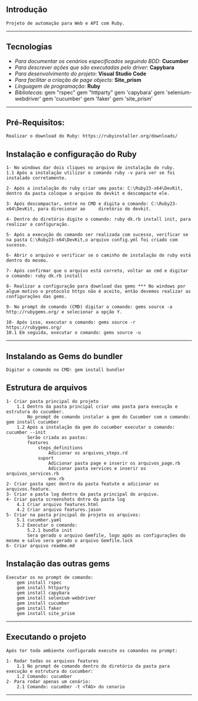 ## Introdução

    Projeto de automação para Web e API com Ruby.
---

## Tecnologias

* *Para documentar os cenários especificados seguindo BDD*: **Cucumber**
* *Para descrever ações que são executadas pelo driver*: **Capybara**
* *Para desenvolvimento do projeto*: **Visual Studio Code**
* *Para facilitar a criação de page objects*: **Site_prism**
* *Linguagem de programação*: **Ruby**
* *Bibliotecas*: 
    gem "rspec"
    gem "httparty"
    gem 'capybara'
    gem 'selenium-webdriver'
    gem 'cucumber'
    gem 'faker'
    gem 'site_prism'

---
## Pré-Requisitos:
    Realizar o download do Ruby: https://rubyinstaller.org/downloads/

## Instalação e configuração do Ruby

    1- No windows dar dois cliques no arquivo de instalação do ruby. 
    1.1 Após a instalação utilizar o comando ruby -v para ver se foi instalado corretamente.

    2- Após a instalação do ruby criar uma pasta: C:\Ruby23-x64\DevKit, dentro da pasta coloque o arquivo do devkit e descompacte ele.

    3- Após descompactar, entre no CMD e digita o comando: C:\Ruby23-x64\DevKit, para direcionar ao     diretório do devkit.

    4- Dentro do diretório digite o comando: ruby dk.rb install init, para realizar a configuração.

    5- Após a execução do comando ser realizada com sucesso, verificar se na pasta C:\Ruby23-x64\DevKit,o arquivo config.yml foi criado com sucesso.

    6- Abrir o arquivo e verificar se o caminho de instalação do ruby está dentro do mesmo.

    7- Após confirmar que o arquivo está correto, voltar ao cmd e digitar o comando: ruby dk.rb install

    8- Realizar a configuração para download das gems *** No windows por algum motivo o protocolo https não é aceito, então devemos realizar as configurações das gems.

    9- No prompt de comando (CMD) digitar o comando: gems source -a http://rubygems.org/ e selecionar a opção Y.

    10- Após isso, executar o comando: gems source -r https://rubygems.org/
    10.1 Em seguida, executar o comando: gems source -u

---
## Instalando as Gems do bundler
    Digitar o comando no CMD: gem install bundler

## Estrutura de arquivos

    1- Criar pasta principal do projeto
        1.1 Dentro da pasta principal criar uma pasta para execução e estrutura do cucumber.
            No prompt de comando instalar a gem do Cucumber com o comando: gem install cucumber
        1.2 Após a instalação da gem do cucumber executar o comando: cucumber --init
            Serão criada as pastas:
            features
                steps_definitions
                    Adicionar os arquivos_steps.rd
                suport
                    Adicionar pasta page e inserir os arquivos_page.rb
                    Adicionar pasta services e inserir os arquivos_services.rb
                    env.rb
    2- Criar pasta spec dentro da pasta featute e adicionar os arquivos.feature.
    3- Criar a pasta log dentro da pasta principal do arquivo.
    4- Criar pasta screenshots dntro da pasta log
        4.1 Criar arquivo features.html
        4.2 Criar arquivo features.jason
    5- Criar na pasta principal do projeto os arquivos:
        5.1 cucumber.yaml
        5.2 Executar o comando:
            5.2.1 bundle init
            Sera gerado o arquivo Gemfile, logo após as configurações do mesmo e salvo sera gerado o arquivo Gemfile.lock
    6- Criar arquivo readme.md

            
## Instalação das outras gems
    Executar os no prompt de comando:
        gem install rspec
        gem install httparty
        gem install capybara
        gem install selenium-webdriver
        gem install cucumber
        gem install faker 
        gem install site_prism 

---

## Executando o projeto
    Após ter todo ambiente configurado execute os comandos no prompt:

    1- Rodar todas os arquivos features
        1.1 No prompt de comando dentro do diretório da pasta para execução e estrutura do cucumber:
        1.2 Comando: cucumber 
    2- Para rodar apenas um cenário:
        2.1 Comando: cucumber -t <TAG> do cenario
        
---